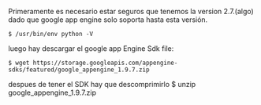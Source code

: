 
Primeramente es necesario estar seguros que tenemos la version 2.7.(algo) dado que google app engine solo soporta hasta esta versión.

    $ /usr/bin/env python -V

luego hay  descargar el google app Engine Sdk file:

    $ wget https://storage.googleapis.com/appengine-sdks/featured/google_appengine_1.9.7.zip

despues de tener el SDK hay que descomprimirlo 
    $ unzip google_appengine_1.9.7.zip


